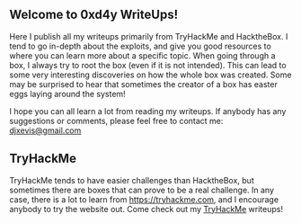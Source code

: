 ## Welcome to 0xd4y WriteUps!

Here I publish all my writeups primarily from TryHackMe and HacktheBox. I tend to go in-depth about the exploits, and give you good resources to where you can learn more about a specific topic.
When going through a box, I always try to root the box (even if it is not intended). This can lead to some very interesting discoveries on how the whole box was created. Some may be surprised to hear that sometimes the creator of a box has easter eggs laying around the system!

I hope you can all learn a lot from reading my writeups. If anybody has any suggestions or comments, please feel free to contact me: djxevis@gmail.com

## TryHackMe

TryHackMe tends to have easier challenges than HacktheBox, but sometimes there are boxes that can prove to be a real challenge. In any case, there is a lot to learn from <a href="https://tryhackme.com">https://tryhackme.com</a>, and I encourage anybody to try the website out. Come check out my <a href="https://0xd4y.github.io/WriteUps/TryHackMe">TryHackMe</a> writeups!
